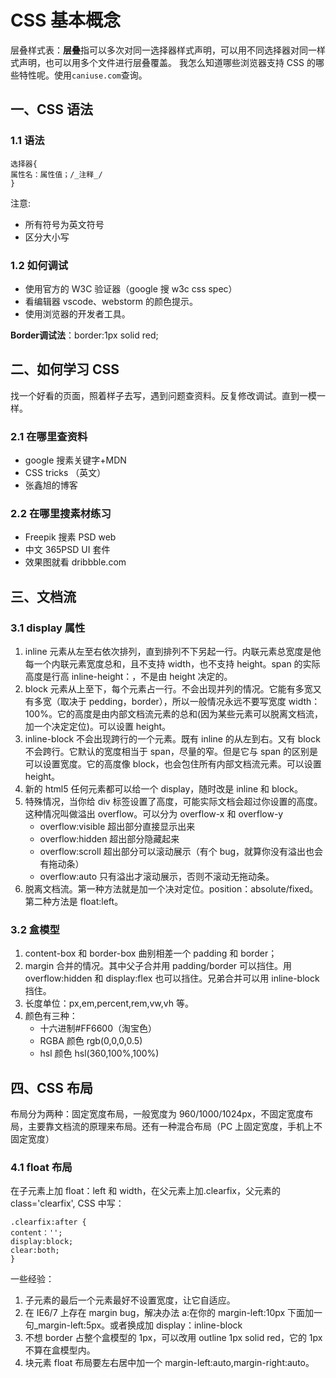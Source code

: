 # CSS 基本概念

层叠样式表：**层叠**指可以多次对同一选择器样式声明，可以用不同选择器对同一样式声明，也可以用多个文件进行层叠覆盖。
我怎么知道哪些浏览器支持 CSS 的哪些特性呢。使用`caniuse.com`查询。

## 一、CSS 语法

### 1.1 语法

```
选择器{
属性名：属性值；/_注释_/
}
```

注意:

- 所有符号为英文符号
- 区分大小写

### 1.2 如何调试

- 使用官方的 W3C 验证器（google 搜 w3c css spec）
- 看编辑器 vscode、webstorm 的颜色提示。
- 使用浏览器的开发者工具。

**Border调试法**：border:1px solid red;

## 二、如何学习 CSS

找一个好看的页面，照着样子去写，遇到问题查资料。反复修改调试。直到一模一样。

### 2.1 在哪里查资料

- google 搜素关键字+MDN
- CSS tricks （英文）
- 张鑫旭的博客

### 2.2 在哪里搜素材练习

- Freepik 搜素 PSD web
- 中文 365PSD UI 套件
- 效果图就看 dribbble.com

## 三、文档流

### 3.1 display 属性

1. inline 元素从左至右依次排列，直到排列不下另起一行。内联元素总宽度是他每一个内联元素宽度总和，且不支持 width，也不支持 height。span 的实际高度是行高 inline-height：，不是由 height 决定的。
2. block 元素从上至下，每个元素占一行。不会出现并列的情况。它能有多宽又有多宽（取决于 pedding，border），所以一般情况永远不要写宽度 width：100%。它的高度是由内部文档流元素的总和(因为某些元素可以脱离文档流，加一个决定定位)。可以设置 height。
3. inline-block 不会出现跨行的一个元素。既有 inline 的从左到右。又有 block 不会跨行。它默认的宽度相当于 span，尽量的窄。但是它与 span 的区别是可以设置宽度。它的高度像 block，也会包住所有内部文档流元素。可以设置 height。
4. 新的 html5 任何元素都可以给一个 display，随时改是 inline 和 block。
5. 特殊情况，当你给 div 标签设置了高度，可能实际文档会超过你设置的高度。这种情况叫做溢出 overflow。可以分为 overflow-x 和 overflow-y
   - overflow:visible 超出部分直接显示出来
   - overflow:hidden 超出部分隐藏起来
   - overflow:scroll 超出部分可以滚动展示（有个 bug，就算你没有溢出也会有拖动条）
   - overflow:auto 只有溢出才滚动展示，否则不滚动无拖动条。
6. 脱离文档流。第一种方法就是加一个决对定位。position：absolute/fixed。第二种方法是 float:left。

### 3.2 盒模型

1. content-box 和 border-box 曲别相差一个 padding 和 border；
2. margin 合并的情况。其中父子合并用 padding/border 可以挡住。用 overflow:hidden 和 display:flex 也可以挡住。兄弟合并可以用 inline-block 挡住。
3. 长度单位：px,em,percent,rem,vw,vh 等。
4. 颜色有三种：
   - 十六进制#FF6600（淘宝色）
   - RGBA 颜色 rgb(0,0,0,0.5)
   - hsl 颜色 hsl(360,100%,100%)

## 四、CSS 布局

布局分为两种：固定宽度布局，一般宽度为 960/1000/1024px，不固定宽度布局，主要靠文档流的原理来布局。还有一种混合布局（PC 上固定宽度，手机上不固定宽度）

### 4.1 float 布局

在子元素上加 float：left 和 width，在父元素上加.clearfix，父元素的 class='clearfix', CSS 中写：

```
.clearfix:after {
content：'';
display:block;
clear:both;
}
```

一些经验：

1. 子元素的最后一个元素最好不设置宽度，让它自适应。
2. 在 IE6/7 上存在 margin bug，解决办法 a:在你的 margin-left:10px 下面加一句\_margin-left:5px。或者换成加 display：inline-block
3. 不想 border 占整个盒模型的 1px，可以改用 outline 1px solid red，它的 1px 不算在盒模型内。
4. 块元素 float 布局要左右居中加一个 margin-left:auto,margin-right:auto。
